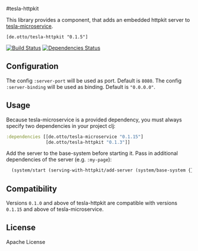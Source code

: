 #tesla-httpkit

This library provides a component, that adds an embedded httpkit server to [tesla-microservice](https://github.com/otto-de/tesla-microservice). 

`[de.otto/tesla-httpkit "0.1.5"]`

[![Build Status](https://travis-ci.org/otto-de/tesla-httpkit.svg)](https://travis-ci.org/otto-de/tesla-httpkit)
[![Dependencies Status](http://jarkeeper.com/otto-de/tesla-httpkit/status.svg)](http://jarkeeper.com/otto-de/tesla-httpkit)

## Configuration

The config ```:server-port``` will be used as port. Default is ```8080```. 
The config ```:server-binding``` will be used as binding. Default is ```"0.0.0.0"```. 

## Usage

Because tesla-microservice is a provided dependency, you must always specify two dependencies in your project clj:

```clojure
:dependencies [[de.otto/tesla-microservice "0.1.15"]
               [de.otto/tesla-httpkit "0.1.3"]]
```
Add the server to the base-system before starting it. Pass in additional dependencies of the server (e.g. ```:my-page```): 
```clojure
  (system/start (serving-with-httpkit/add-server (system/base-system {}) :my-page))
```


## Compatibility
Versions ```0.1.0``` and above of tesla-httpkit are compatible with versions ```0.1.15``` and above of tesla-microservice.

## License
Apache License
